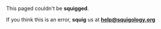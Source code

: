 This paged couldn't be **squigged**.

If you think this is an error, **squig** us at **help@squigology.org**
